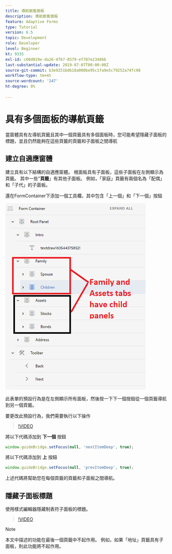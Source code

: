 ```yaml
---
title: 導航嵌套面板
description: 導航嵌套面板
feature: Adaptive Forms
type: Tutorial
version: 6.5
topic: Development
role: Developer
level: Beginner
kt: 9335
exl-id: c60d019e-da26-4f67-8579-ef707e2348bb
last-substantial-update: 2019-07-07T00:00:00Z
source-git-commit: b3e9251bdb18a008be95c1fa9e5c79252a74fc98
workflow-type: tm+mt
source-wordcount: '247'
ht-degree: 0%

---
```


# 具有多個面板的導航頁籤

當窗體具有左導航頁籤且其中一個頁籤具有多個面板時，您可能希望隱藏子面板的標題，並且仍然能夠在這些頁籤的頁籤和子面板之間導航

## 建立自適應窗體

建立具有以下結構的自適應窗體。 根面板具有子面板，這些子面板在左側顯示為頁籤。 其中一些&quot;**頁籤**」有其他子面板。 例如，「家庭」頁籤有兩個名為「配偶」和「子代」的子面板。

還在FormContainer下添加一個工具欄，其中包含「上一個」和「下一個」按鈕

![工具欄間距](assets/multiple-panels.png)



此表單的預設行為是在左側顯示所有面板，然後按一下下一個按鈕從一個頁籤導航到另一個頁籤。

要更改此預設行為，我們需要執行以下操作

>[!VIDEO](https://video.tv.adobe.com/v/338369?quality=12&learn=on)


將以下代碼添加到 **下一個** 按鈕

```javascript
window.guideBridge.setFocus(null, 'nextItemDeep', true);
```

將以下代碼添加到 **上** 按鈕

```javascript
window.guideBridge.setFocus(null, 'prevItemDeep', true);
```

上述代碼將幫助您在每個頁籤的頁籤和子面板之間導航。

## 隱藏子面板標題

使用樣式編輯器隱藏制表符子面板的標題。

>[!VIDEO](https://video.tv.adobe.com/v/338370?quality=12&learn=on)

>[!NOTE]
>
>本文中描述的功能在最後一個頁籤中不起作用。 例如，如果「地址」頁籤具有子面板，則此功能將不起作用。
